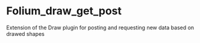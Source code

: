 # Folium_draw_get_post
Extension of the Draw plugin for posting and requesting new data based on drawed shapes
